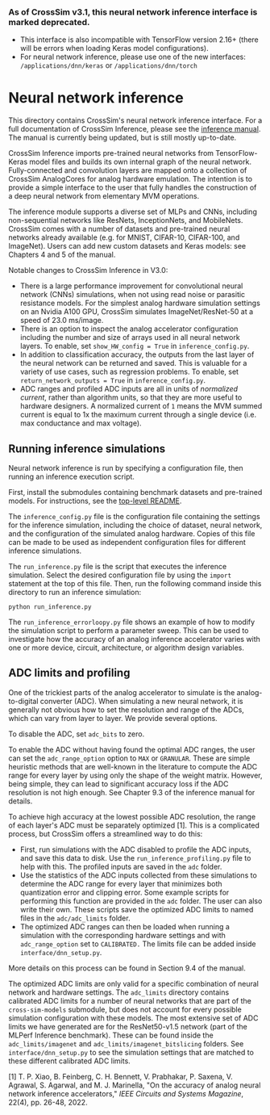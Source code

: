 ### As of CrossSim v3.1, this neural network inference interface is marked deprecated.
- This interface is also incompatible with TensorFlow version 2.16+ (there will be errors when loading Keras model configurations).
- For neural network inference, please use one of the new interfaces: ``/applications/dnn/keras`` or ``/applications/dnn/torch``

# Neural network inference

This directory contains CrossSim's neural network inference interface. For a full documentation of CrossSim Inference, please see the [inference manual](https://github.com/sandialabs/cross-sim/blob/main/docs/CrossSim_Inference_manual_v2.0.pdf). The manual is currently being updated, but is still mostly up-to-date.

CrossSim Inference imports pre-trained neural networks from TensorFlow-Keras model files and builds its own internal graph of the neural network. Fully-connected and convolution layers are mapped onto a collection of CrossSim AnalogCores for analog hardware emulation. The intention is to provide a simple interface to the user that fully handles the construction of a deep neural network from elementary MVM operations. 

The inference module supports a diverse set of MLPs and CNNs, including non-sequential networks like ResNets, InceptionNets, and MobileNets. CrossSim comes with a number of datasets and pre-trained neural networks already available (e.g. for MNIST, CIFAR-10, CIFAR-100, and ImageNet). Users can add new custom datasets and Keras models: see Chapters 4 and 5 of the manual.

Notable changes to CrossSim Inference in V3.0:
- There is a large performance improvement for convolutional neural network (CNNs) simulations, when not using read noise or parasitic resistance models. For the simplest analog hardware simulation settings on an Nvidia A100 GPU, CrossSim simulates ImageNet/ResNet-50 at a speed of 23.0 ms/image.
- There is an option to inspect the analog accelerator configuration including the number and size of arrays used in all neural network layers. To enable, set ``show_HW_config = True`` in ``inference_config.py``.
- In addition to classification accuracy, the outputs from the last layer of the neural network can be returned and saved. This is valuable for a variety of use cases, such as regression problems. To enable, set ``return_network_outputs = True`` in ``inference_config.py``.
- ADC ranges and profiled ADC inputs are all in units of _normalized current_, rather than algorithm units, so that they are more useful to hardware designers. A normalized current of ``1`` means the MVM summed current is equal to 1x the maximum current through a single device (i.e. max conductance and max voltage).

## Running inference simulations

Neural network inference is run by specifying a configuration file, then running an inference execution script.

First, install the submodules containing benchmark datasets and pre-trained models. For instructions, see the [top-level README](https://github.com/sandialabs/cross-sim).

The ``inference_config.py`` file is the configuration file containing the settings for the inference simulation, including the choice of dataset, neural network, and the configuration of the simulated analog hardware. Copies of this file can be made to be used as independent configuration files for different inference simulations.

The ``run_inference.py`` file is the script that executes the inference simulation. Select the desired configuration file by using the ``import`` statement at the top of this file. Then, run the following command inside this directory to run an inference simulation:

```
python run_inference.py
```

The ``run_inference_errorloopy.py`` file shows an example of how to modify the simulation script to perform a parameter sweep. This can be used to investigate how the accuracy of an analog inference accelerator varies with one or more device, circuit, architecture, or algorithm design variables.

## ADC limits and profiling

One of the trickiest parts of the analog accelerator to simulate is the analog-to-digital converter (ADC). When simulating a new neural network, it is generally not obvious how to set the resolution and range of the ADCs, which can vary from layer to layer. We provide several options.

To disable the ADC, set ``adc_bits`` to zero.

To enable the ADC without having found the optimal ADC ranges, the user can set the ``adc_range_option`` option to ``MAX`` or ``GRANULAR``. These are simple heuristic methods that are well-known in the literature to compute the ADC range for every layer by using only the shape of the weight matrix. However, being simple, they can lead to significant accuracy loss if the ADC resolution is not high enough. See Chapter 9.3 of the inference manual for details.

To achieve high accuracy at the lowest possible ADC resolution, the range of each layer's ADC must be separately optimized [1]. This is a complicated process, but CrossSim offers a streamlined way to do this:
- First, run simulations with the ADC disabled to profile the ADC inputs, and save this data to disk. Use the ``run_inference_profiling.py`` file to help with this. The profiled inputs are saved in the ``adc`` folder.
- Use the statistics of the ADC inputs collected from these simulations to determine the ADC range for every layer that minimizes both quantization error and clipping error. Some example scripts for performing this function are provided in the ``adc`` folder. The user can also write their own. These scripts save the optimized ADC limits to named files in the ``adc/adc_limits`` folder.
- The optimized ADC ranges can then be loaded when running a simulation with the corresponding hardware settings and with ``adc_range_option`` set to ``CALIBRATED.`` The limits file can be added inside ``interface/dnn_setup.py``.

More details on this process can be found in Section 9.4 of the manual.

The optimized ADC limits are only valid for a specific combination of neural network and hardware settings. The ``adc_limits`` directory contains calibrated ADC limits for a number of neural networks that are part of the ``cross-sim-models`` submodule, but does not account for every possible simulation configuration with these models. The most extensive set of ADC limits we have generated are for the ResNet50-v1.5 network (part of the MLPerf Inference benchmark). These can be found inside the ``adc_limits/imagenet`` and ``adc_limits/imagenet_bitslicing`` folders. See ``interface/dnn_setup.py`` to see the simulation settings that are matched to these different calibrated ADC limits.

[1] T. P. Xiao, B. Feinberg, C. H. Bennett, V. Prabhakar, P. Saxena, V. Agrawal, S. Agarwal, and M. J. Marinella, "On the accuracy of analog neural network inference accelerators," _IEEE Circuits and Systems Magazine_, 22(4), pp. 26-48, 2022.
